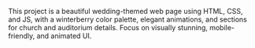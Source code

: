 <!-- Use this file to provide workspace-specific custom instructions to Copilot. For more details, visit https://code.visualstudio.com/docs/copilot/copilot-customization#_use-a-githubcopilotinstructionsmd-file -->

This project is a beautiful wedding-themed web page using HTML, CSS, and JS, with a winterberry color palette, elegant animations, and sections for church and auditorium details. Focus on visually stunning, mobile-friendly, and animated UI.
